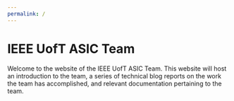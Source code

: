 ```yaml
---
permalink: /
---
```


# IEEE UofT ASIC Team

Welcome to the website of the IEEE UofT ASIC Team. This website will host an introduction to the team, a series of technical blog reports on the work the team has accomplished, and relevant documentation pertaining to the team.


